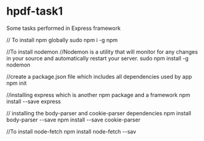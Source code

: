# hpdf-task1
Some tasks performed in Express framework

// To install npm globally
sudo npm i -g npm

//To install nodemon
//Nodemon is a utility that will monitor for any changes in your source and automatically restart your server.
sudo npm install -g nodemon

//create a package.json file which includes all dependencies used by app
npm init

//installing express which is another npm package and a framework 
npm install --save express

// installing the body-parser and cookie-parser dependencies
npm install body-parser --save
npm install --save cookie-parser

//To install node-fetch
npm install node-fetch --sav
